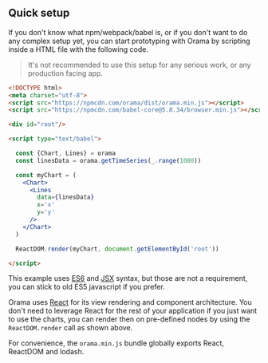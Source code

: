 
## Quick setup

If you don't know what npm/webpack/babel is, or if you don't want to do any complex setup yet, you can start prototyping with Orama by scripting inside a HTML file with the following code.

> It's not recommended to use this setup for any serious work, or any production facing app.

```html
<!DOCTYPE html>
<meta charset="utf-8">
<script src="https://npmcdn.com/orama/dist/orama.min.js"></script>
<script src="https://npmcdn.com/babel-core@5.8.34/browser.min.js"></script>

<div id="root"/>

<script type="text/babel">

  const {Chart, Lines} = orama
  const linesData = orama.getTimeSeries(_.range(1000))

  const myChart = (
    <Chart>
      <Lines
        data={linesData}
        x='x'
        y='y'
      />
    </Chart>
  )

  ReactDOM.render(myChart, document.getElementById('root'))

</script>
```

This example uses [ES6](https://babeljs.io/docs/learn-es2015/) and [JSX](http://facebook.github.io/react/docs/jsx-in-depth.html) syntax, but those are not a requirement, you can stick to old ES5 javascript if you prefer.

Orama uses [React](http://facebook.github.io/react/) for its view rendering and component architecture. You don't need to leverage React for the rest of your application if you just want to use the charts, you can render then on pre-defined nodes by using the `ReactDOM.render` call as shown above.

For convenience, the `orama.min.js` bundle globally exports React, ReactDOM and lodash.
